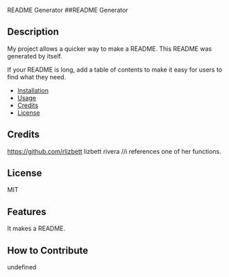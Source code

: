 
 README Generator
  ##README Generator

  ## Description
  My project allows a quicker way to make a README. This README was generated by itself.
  
  If your README is long, add a table of contents to make it easy for users to find what they need.
  
  - [Installation](#installation)
  - [Usage](#usage)
  - [Credits](#credits)
  - [License](#license)
  
  ## Credits
  https://github.com/rlizbett lizbett rivera //i references one of her functions.
  
  ## License
  MIT
  
  
  ## Features
  It makes a README.
 
  
  ## How to Contribute
  undefined
 
  
  
 
